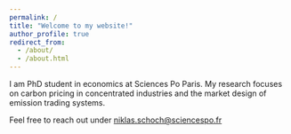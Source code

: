```yaml
---
permalink: /
title: "Welcome to my website!"
author_profile: true
redirect_from: 
  - /about/
  - /about.html
---
```


I am PhD student in economics at Sciences Po Paris. My research focuses on carbon pricing in concentrated industries and the market design of emission trading systems.

Feel free to reach out under niklas.schoch@sciencespo.fr
